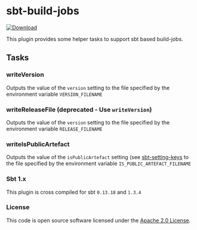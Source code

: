 
# sbt-build-jobs

 [ ![Download](https://img.shields.io/github/v/release/hmrc/sbt-build-jobs) ](https://open.artefacts.tax.service.gov.uk/ivy2/uk.gov.hmrc/sbt-build-jobs/scala_2.12/sbt_1.0/)

This plugin provides some helper tasks to support sbt based build-jobs.

## Tasks

### writeVersion

Outputs the value of the `version` setting to the file specified by the environment variable `VERSION_FILENAME`

### writeReleaseFile (deprecated - Use `writeVersion`)

Outputs the value of the `version` setting to the file specified by the environment variable `RELEASE_FILENAME`

### writeIsPublicArtefact

Outputs the value of the `isPublicArtefact` setting (see [sbt-setting-keys](https://github.com/hmrc/sbt-setting-keys/) to the file specified by the environment variable `IS_PUBLIC_ARTEFACT_FILENAME`

### Sbt 1.x

This plugin is cross compiled for sbt `0.13.18` and `1.3.4`

### License

This code is open source software licensed under the [Apache 2.0 License]("http://www.apache.org/licenses/LICENSE-2.0.html").
